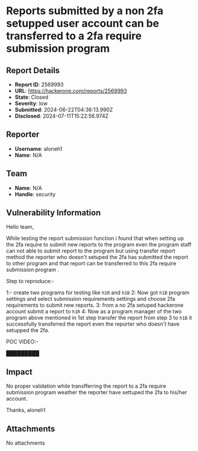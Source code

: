 # Reports submitted by a non 2fa setupped user account can be transferred to a 2fa require submission program 

## Report Details
- **Report ID**: 2569993
- **URL**: https://hackerone.com/reports/2569993
- **State**: Closed
- **Severity**: low
- **Submitted**: 2024-06-22T04:36:13.990Z
- **Disclosed**: 2024-07-11T15:22:56.974Z

## Reporter
- **Username**: aloneh1
- **Name**: N/A

## Team
- **Name**: N/A
- **Handle**: security

## Vulnerability Information
Hello team,

While testing the report submission function i found that when setting up the 2fa require to submit new reports to the program even the program staff can not  able to submit report to the program but using transfer report method the reporter who doesn't setuped the 2fa has submitted the report to other program and that report can be transferred to this 2fa require submission program .

Step to reproduce:-

1:- create two programs for testing like `h1R` and  `h1B`
2: Now got `h1B` program settings and select submission requirements settings and choose 2fa requirements to submit new reports.
3: from a no 2fa setuped hackerone account submit a report to `h1R`
4: Now as a program manager of the two program above mentioned in 1st step transfer the  report from step 3  to `h1B` it successfully transferred the report even the reporter who doesn't have setupped the 2fa. 

POC VIDEO:-

█████████

## Impact

No proper validation while transfferring the report to a 2fa require submission program weather the reporter have settuped the 2fa to his/her account.

Thanks,
aloneh1

## Attachments
No attachments
